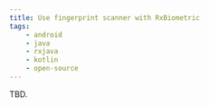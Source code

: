 ```yaml
---
title: Use fingerprint scanner with RxBiometric
tags:
    - android
    - java
    - rxjava
    - kotlin
    - open-source
---
```


TBD.
